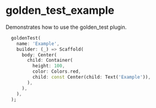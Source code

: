 # golden_test_example

Demonstrates how to use the golden_test plugin.

```dart
  goldenTest(
    name: 'Example',
    builder: (_) => Scaffold(
      body: Center(
        child: Container(
          height: 100,
          color: Colors.red,
          child: const Center(child: Text('Example')),
        ),
      ),
    ),
  );
```